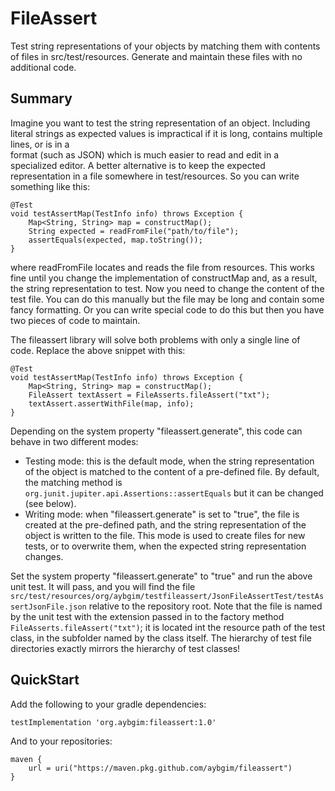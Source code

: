 FileAssert
==========

Test string representations of your objects by matching them with contents of files in src/test/resources.
Generate and maintain these files with no additional code.

Summary
-------
Imagine you want to test the string representation of an object. Including literal strings as
expected values is impractical if it is long, contains multiple lines, or is in a  
format (such as JSON) which is much easier to read and edit in a specialized editor. A better
alternative is to keep the expected representation in a file somewhere in test/resources. 
So you can write something like this:

```
@Test
void testAssertMap(TestInfo info) throws Exception {
    Map<String, String> map = constructMap();
    String expected = readFromFile("path/to/file");
    assertEquals(expected, map.toString());
}
```

where readFromFile locates and reads the file from resources. This works fine until you
change the implementation of constructMap and, as a result, the string representation to
test. Now you need to change the content of the test file. You can do this manually but 
the file may be long and contain some fancy formatting. Or you can write special code to
do this but then you have two pieces of code to maintain.

The fileassert library will solve both problems with only a single line of code. Replace
the above snippet with this:

```
@Test
void testAssertMap(TestInfo info) throws Exception {
    Map<String, String> map = constructMap();
    FileAssert textAssert = FileAsserts.fileAssert("txt");
    textAssert.assertWithFile(map, info);
}
```
Depending on the system property "fileassert.generate", this code can behave in two different modes:
* Testing mode: this is the default mode, when the string representation of the object is 
matched to the content of a pre-defined file. By default, the matching method is 
`org.junit.jupiter.api.Assertions::assertEquals` but it can be changed (see below).
* Writing mode: when "fileassert.generate" is set to "true", the file is created at the pre-defined path, 
and the string representation of the object is written to the file. This mode is used to create files for
new tests, or to overwrite them, when the expected string representation changes.

Set the system property "fileassert.generate" to "true" and run the above unit test. It will pass, and
you will find the file `src/test/resources/org/aybgim/testfileassert/JsonFileAssertTest/testAssertJsonFile.json`
relative to the repository root. Note that the file is named by the unit test with the extension passed in to
the factory method `FileAsserts.fileAssert("txt")`; it is located int the resource path of the test class, in
the subfolder named by the class itself. The hierarchy of test file directories exactly mirrors the 
hierarchy of test classes!





QuickStart
----------
Add the following to your gradle dependencies:
```
testImplementation 'org.aybgim:fileassert:1.0'
```
And to your repositories:
```
maven {
    url = uri("https://maven.pkg.github.com/aybgim/fileassert")
}
```
